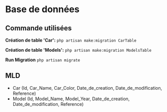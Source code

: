 # Base de données

## Commande utilisées

**Création de table 'Car':**
`php artisan make:migration CarTable`

**Création de table 'Models':**
`php artisan make:migration ModelsTable`

**Run Migration**
`php artisan migrate`

## MLD

- Car (Id, Car_Name, Car_Color, Date_de_creation, Date_de_modification, Reference)
- Model (Id, Model_Name, Model_Year, Date_de_creation, Date_de_modification, Reference)
